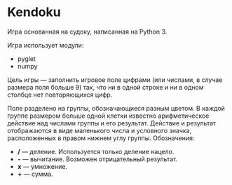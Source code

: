 # Kendoku

Игра основанная на судоку, написанная на Python 3.

Игра использует модули:
 - pyglet
 - numpy

Цель игры — заполнить игровое поле цифрами (или числами, в случае размера поля больше 9) так, что ни в одной строке и ни в одном столбце нет повторяющихся цифр.

Поле разделено на группы, обозначающиеся разным цветом. В каждой группе размером больше одной клетки известно арифметическое действие над числами группы и его результат. Действие и результат отображаются в виде маленького числа и условного значка, расположенных в правом нижнем углу группы. Обозначения:
 - **/** — деление. Используется только деление нацело.
 - **-** — вычитание. Возможен отрицательный результат.
 - **x** — умножение.
 - **+** — сумма.
